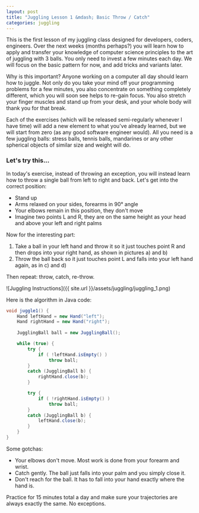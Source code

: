 ```yaml
---
layout: post
title: "Juggling Lesson 1 &mdash; Basic Throw / Catch"
categories: juggling
---
```


This is the first lesson of my juggling class designed for developers, coders, engineers. Over the next weeks (months perhaps?) you will learn how to apply and transfer your knowledge of computer science principles to the art of juggling with 3 balls. You only need to invest a few minutes each day. We will focus on the basic pattern for now, and add tricks and variants later.

Why is this important? Anyone working on a computer all day should learn how to juggle. Not only do you take your mind off your programming problems for a few minutes, you also concentrate on something completely different, which you will soon see helps to re-gain focus. You also stretch your finger muscles and stand up from your desk, and your whole body will thank you for that break. 

Each of the exercises (which will be released semi-regularly whenever I have time) will add a new element to what you've already learned, but we will start from zero (as any good software engineer would). All you need is a few juggling balls: stress balls, tennis balls, mandarines or any other spherical objects of similar size and weight will do.

### Let's try this...

In today's exercise, instead of throwing an exception, you will instead learn how to throw a single ball from left to right and back. Let's get into the correct position:

- Stand up
- Arms relaxed on your sides, forearms in 90&deg; angle
- Your elbows remain in this position, they don't move
- Imagine two points L and R, they are on the same height as your head and above your left and right palms

Now for the interesting part:

1. Take a ball in your left hand and throw it so it just touches point R and then drops into your right hand, as shown in pictures a) and b)
2. Throw the ball back so it just touches point L and falls into your left hand again, as in c) and d)

Then repeat: throw, catch, re-throw. 

![Juggling Instructions]({{ site.url }}/assets/juggling/juggling_1.png)

Here is the algorithm in Java code: 

~~~ java
void juggle1() {
    Hand leftHand = new Hand("left");
    Hand rightHand = new Hand("right");
    
    JugglingBall ball = new JugglingBall();

    while (true) {
        try {
            if ( !leftHand.isEmpty() ) 
                throw ball;
        }
        catch (JugglingBall b) {
            rightHand.close(b);
        }

        try {
            if ( !rightHand.isEmpty() )
                throw ball;
        }
        catch (JugglingBall b) {
            leftHand.close(b);
        }
    }
}
~~~

Some gotchas:

* Your elbows don't move. Most work is done from your forearm and wrist. 
* Catch gently. The ball just falls into your palm and you simply close it. 
* Don't reach for the ball. It has to fall into your hand exactly where the hand is.

Practice for 15 minutes total a day and make sure your trajectories are always exactly the same. No exceptions.

